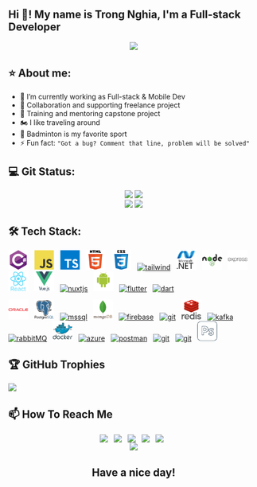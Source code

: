 <h2 align="left">Hi 👋! My name is Trong Nghia, I'm a Full-stack Developer</h2>

<div align="center">
  <img src="https://shared.cloudflare.steamstatic.com/store_item_assets/steam/apps/2253470/extras/gif_0.gif?t=1708505018" />
</div>

## ⭐ About me:
* 🔭 I’m currently working as Full-stack & Mobile Dev
* 🤝 Collaboration and supporting freelance project
* 🌱 Training and mentoring capstone project
* 🏍️ I like traveling around
* 🏸 Badminton is my favorite sport
* ⚡ Fun fact: `"Got a bug? Comment that line, problem will be solved"`

## 💻 Git Status:
<div align="center">
  <img src="https://github-readme-stats.vercel.app/api/top-langs/?username=ptnghia3502&theme=dark&hide_border=false&include_all_commits=true&count_private=false&layout=compact" height="200" />
  <img src="https://media1.tenor.com/m/TsXvKa70cCUAAAAd/bugcat-capoo.gif" height="250" />
  <div></div>
  <img src="https://github-readme-streak-stats.herokuapp.com/?user=ptnghia3502&theme=dark&hide_border=false&include_all_commits=true&count_private=false" height="150" />
  <img src="https://github-readme-stats.vercel.app/api?username=ptnghia3502&theme=dark&hide_border=false&include_all_commits=true&count_private=false" height="150" />
</div>

## 🛠 Tech Stack:
<!-- LANGUAGES & FRAMEWORK & MOBILE -->
<a href="https://www.w3schools.com/cs" target="_blank"><img src="https://raw.githubusercontent.com/devicons/devicon/master/icons/csharp/csharp-original.svg" alt="csharp" width="40" height="40" /></a> &nbsp;
<a href="https://www.w3schools.com/js" target="_blank"><img src="https://raw.githubusercontent.com/devicons/devicon/master/icons/javascript/javascript-original.svg" alt="javascript" width="40" height="40" /></a> &nbsp;
<a href="https://www.typescriptlang.org" target="_blank"><img src="https://raw.githubusercontent.com/devicons/devicon/master/icons/typescript/typescript-original.svg" alt="typescript" width="40" height="40" /></a> &nbsp;
<a href="https://www.w3schools.com/Html" target="_blank"><img src="https://raw.githubusercontent.com/devicons/devicon/master/icons/html5/html5-original-wordmark.svg" alt="html5" width="40" height="40" /></a> &nbsp;
<a href="https://www.w3schools.com/css" target="_blank"><img src="https://raw.githubusercontent.com/devicons/devicon/master/icons/css3/css3-original-wordmark.svg" alt="css3" width="40" height="40" /></a> &nbsp;
<a href="https://tailwindcss.com/" target="_blank"><img src="https://www.vectorlogo.zone/logos/tailwindcss/tailwindcss-icon.svg" alt="tailwind" width="40" height="40" /></a> &nbsp;
<a href="https://dotnet.microsoft.com/en-us/download" target="_blank"><img src="https://raw.githubusercontent.com/devicons/devicon/master/icons/dot-net/dot-net-original-wordmark.svg" alt="dotnet" width="40" height="40" /></a> &nbsp;
<a href="https://nodejs.org/en" target="_blank"><img src="https://raw.githubusercontent.com/devicons/devicon/master/icons/nodejs/nodejs-original-wordmark.svg" alt="nodejs" width="40" height="40" /></a> &nbsp;
<a href="https://expressjs.com/en/api.html" target="_blank"><img src="https://raw.githubusercontent.com/devicons/devicon/master/icons/express/express-original-wordmark.svg" alt="express" width="40" height="40" /></a> &nbsp;
<a href="https://react.dev" target="_blank"><img src="https://raw.githubusercontent.com/devicons/devicon/master/icons/react/react-original-wordmark.svg" alt="react" width="40" height="40" /></a> &nbsp;
<a href="https://vuejs.org" target="_blank"><img src="https://raw.githubusercontent.com/devicons/devicon/master/icons/vuejs/vuejs-original-wordmark.svg" alt="vuejs" width="40" height="40" /></a> &nbsp;
<a href="https://nuxt.com" target="_blank"><img src="https://www.vectorlogo.zone/logos/nuxtjs/nuxtjs-icon.svg" alt="nuxtjs" width="40" height="40" /></a> &nbsp;
<a href="https://developer.android.com/studio" target="_blank"><img src="https://raw.githubusercontent.com/devicons/devicon/master/icons/android/android-original-wordmark.svg" alt="android" width="40" height="40" /></a> &nbsp;
<a href="https://flutter.dev" target="_blank"><img src="https://www.vectorlogo.zone/logos/flutterio/flutterio-icon.svg" alt="flutter" width="40" height="40" /></a> &nbsp;
<a href="https://dart.dev" target="_blank"><img src="https://www.vectorlogo.zone/logos/dartlang/dartlang-icon.svg" alt="dart" width="40" height="40" /></a> &nbsp;

<!-- DATABASE & CLOUND & CACHE -->
<a href="https://www.oracle.com" target="_blank"><img src="https://raw.githubusercontent.com/devicons/devicon/master/icons/oracle/oracle-original.svg" alt="oracle" width="40" height="40" /></a> &nbsp;
<a href="https://www.postgresql.org" target="_blank"><img src="https://raw.githubusercontent.com/devicons/devicon/master/icons/postgresql/postgresql-original-wordmark.svg" alt="postgresql" width="40" height="40" /></a> &nbsp;
<a href="https://www.microsoft.com/en-us/sql-server/sql-server-downloads" target="_blank"><img src="https://www.svgrepo.com/show/303229/microsoft-sql-server-logo.svg" alt="mssql" width="40" height="40" /></a> &nbsp;
<a href="https://www.mongodb.com" target="_blank"><img src="https://raw.githubusercontent.com/devicons/devicon/master/icons/mongodb/mongodb-original-wordmark.svg" alt="mongodb" width="40" height="40" /></a> &nbsp;
<a href="https://firebase.google.com" target="_blank"><img src="https://www.vectorlogo.zone/logos/firebase/firebase-icon.svg" alt="firebase" width="40" height="40" /></a> &nbsp;
<a href="https://vercel.com" target="_blank"><img src="https://www.vectorlogo.zone/logos/vercel/vercel-ar21.svg" alt="git" width="40" height="40" /></a> &nbsp;
<a href="https://redis.io" target="_blank"><img src="https://raw.githubusercontent.com/devicons/devicon/master/icons/redis/redis-original-wordmark.svg" alt="redis" width="40" height="40" /></a> &nbsp;
<a href="https://kafka.apache.org" target="_blank"><img src="https://www.vectorlogo.zone/logos/apache_kafka/apache_kafka-icon.svg" alt="kafka" width="40" height="40" /></a> &nbsp;
<a href="https://www.rabbitmq.com" target="_blank"><img src="https://www.vectorlogo.zone/logos/rabbitmq/rabbitmq-icon.svg" alt="rabbitMQ" width="40" height="40" /></a> &nbsp;
<a href="https://www.docker.com" target="_blank"><img src="https://raw.githubusercontent.com/devicons/devicon/master/icons/docker/docker-original-wordmark.svg" alt="docker" width="40" height="40" /></a> &nbsp;
<a href="https://azure.microsoft.com" target="_blank"><img src="https://www.vectorlogo.zone/logos/microsoft_azure/microsoft_azure-icon.svg" alt="azure" width="40" height="40" /></a> &nbsp;
<a href="https://www.postman.com" target="_blank"><img src="https://www.vectorlogo.zone/logos/getpostman/getpostman-icon.svg" alt="postman" width="40" height="40" /></a> &nbsp;
<a href="https://git-scm.com" target="_blank"><img src="https://www.vectorlogo.zone/logos/git-scm/git-scm-icon.svg" alt="git" width="40" height="40" /></a> &nbsp;
<a href="https://about.gitlab.com" target="_blank"><img src="https://www.vectorlogo.zone/logos/gitlab/gitlab-icon.svg" alt="git" width="40" height="40" /></a> &nbsp;
<a href="https://www.adobe.com/products/photoshop.html" target="_blank"><img src="https://raw.githubusercontent.com/devicons/devicon/master/icons/photoshop/photoshop-line.svg" alt="photoshop" width="40" height="40" /></a> &nbsp;

## 🏆 GitHub Trophies
![](https://github-profile-trophy.vercel.app/?username=ptnghia3502&theme=radical&no-frame=false&no-bg=true&margin-w=4)

## 📫 How To Reach Me
<div align="center">
  <a href="mailto:ptnghia3052@gmail.com" target="_blank"><img align="center" width="40px" src="https://img.icons8.com/color/344/gmail--v1.png" /></a> &nbsp; 
  <a href="https://www.facebook.com/nghia.pham0305" target="_blank"><img align="center" width="40px" src="https://img.icons8.com/fluency/344/facebook-new.png" /></a> &nbsp; 
  <a href="https://www.instagram.com/_nghia.phawm" target="_blank"><img align="center" width="40px" src="https://img.icons8.com/fluency/344/instagram-new.png" /></a> &nbsp;
  <a href="https://github.com/ptnghia3502" target="_blank"><img align="center" width="40px" src="https://img.icons8.com/fluency/344/github.png" /></a> &nbsp;
  <a href="https://www.linkedin.com/in/ptnghia-zen" target="_blank"><img align="center" width="40px" src="https://img.icons8.com/fluency/344/linkedin.png" /></a> &nbsp; 
</div>

<div align="center">
  <img src="https://shared.cloudflare.steamstatic.com/store_item_assets/steam/apps/2253470/extras/gif_2.gif?t=1708505018" />
</div>

<h2 align="center">Have a nice day!</h2>


